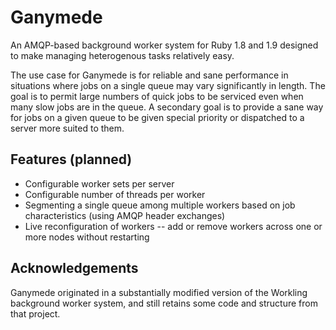 # Ganymede

An AMQP-based background worker system for Ruby 1.8 and 1.9 designed to make managing heterogenous tasks relatively easy.

The use case for Ganymede is for reliable and sane performance in situations where jobs on a single queue may vary significantly
in length. The goal is to permit large numbers of quick jobs to be serviced even when many slow jobs are in the queue. A secondary
goal is to provide a sane way for jobs on a given queue to be given special priority or dispatched to a server more suited to them.

## Features (planned)

* Configurable worker sets per server
* Configurable number of threads per worker
* Segmenting a single queue among multiple workers based on job characteristics (using AMQP header exchanges)
* Live reconfiguration of workers -- add or remove workers across one or more nodes without restarting

## Acknowledgements

Ganymede originated in a substantially modified version of the Workling background worker system, and still retains some code
and structure from that project.
